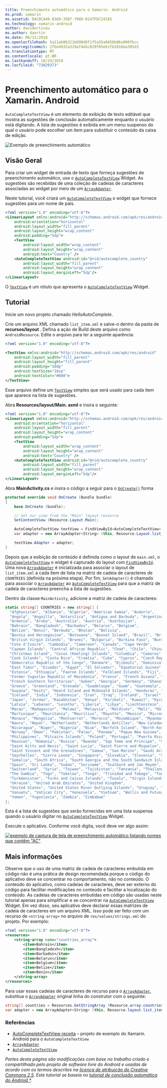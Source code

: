 ```yaml
---
title: Preenchimento automático para o Xamarin. Android
ms.prod: xamarin
ms.assetid: D4C8CA49-8369-35B7-798D-B147FDC24185
ms.technology: xamarin-android
author: davidortinau
ms.author: daortin
ms.date: 08/31/2018
ms.openlocfilehash: 5a11ab06321b890d8f1f5a35a8456b06a900fbcc
ms.sourcegitcommit: 2fbe4932a319af4ebc829f65eb1fb1816ba305d3
ms.translationtype: MT
ms.contentlocale: pt-BR
ms.lasthandoff: 10/29/2019
ms.locfileid: "73029373"
---
```

# <a name="auto-complete-for-xamarinandroid"></a>Preenchimento automático para o Xamarin. Android

`AutoCompleteTextView` é um elemento de exibição de texto editável que mostra as sugestões de conclusão automaticamente enquanto o usuário está digitando. A lista de sugestões é exibida em um menu suspenso do qual o usuário pode escolher um item para substituir o conteúdo da caixa de edição.

![Exemplo de preenchimento automático](images/auto-complete.png)

## <a name="overview"></a>Visão Geral

Para criar um widget de entrada de texto que forneça sugestões de preenchimento automático, use o [`AutoCompleteTextView`](xref:Android.Widget.AutoCompleteTextView)
Widget. As sugestões são recebidas de uma coleção de cadeias de caracteres associadas ao widget por meio de um [`ArrayAdapter`](xref:Android.Widget.ArrayAdapter).

Neste tutorial, você criará um [`AutoCompleteTextView`](xref:Android.Widget.AutoCompleteTextView)
o widget que fornece sugestões para um nome de país.

```xml
<?xml version="1.0" encoding="utf-8"?>
<LinearLayout xmlns:android="http://schemas.android.com/apk/res/android"
    android:orientation="horizontal"
    android:layout_width="fill_parent"
    android:layout_height="wrap_content"
    android:padding="5dp">
    <TextView
        android:layout_width="wrap_content"
        android:layout_height="wrap_content"
        android:text="Country" />
    <AutoCompleteTextView android:id="@+id/autocomplete_country"
        android:layout_width="fill_parent"
        android:layout_height="wrap_content"
        android:layout_marginLeft="5dp"/>
</LinearLayout>
```

O [`TextView`](xref:Android.Widget.TextView) é um rótulo que apresenta o [`AutoCompleteTextView`](xref:Android.Widget.AutoCompleteTextView)
Widget.

## <a name="tutorial"></a>Tutorial

Inicie um novo projeto chamado *HelloAutoComplete*.

Crie um arquivo XML chamado `list_item.xml` e salve-o dentro da pasta de **recursos/layout** . Defina a ação de Build deste arquivo como `AndroidResource`. Edite o arquivo para ter a seguinte aparência:

```xml
<?xml version="1.0" encoding="utf-8"?>

<TextView xmlns:android="http://schemas.android.com/apk/res/android"
    android:layout_width="fill_parent"
    android:layout_height="fill_parent"
    android:padding="10dp"
    android:textSize="16sp"
    android:textColor="#000">
</TextView> 
```

Esse arquivo define um [`TextView`](xref:Android.Widget.TextView) simples que será usado para cada item que aparece na lista de sugestões.

Abra **Resources/layout/Main. axml** e insira o seguinte:

```xml
<?xml version="1.0" encoding="utf-8"?>
<LinearLayout xmlns:android="http://schemas.android.com/apk/res/android"
    android:orientation="horizontal"
    android:layout_width="fill_parent"
    android:layout_height="wrap_content"
    android:padding="5dp">
    <TextView
        android:layout_width="wrap_content"
        android:layout_height="wrap_content"
        android:text="Country" />
    <AutoCompleteTextView android:id="@+id/autocomplete_country"
        android:layout_width="fill_parent"
        android:layout_height="wrap_content"
        android:layout_marginLeft="5dp"/>
</LinearLayout>
```

Abra **MainActivity.cs** e insira o código a seguir para o [`OnCreate()`](xref:Android.App.Activity.OnCreate*)
forma

```csharp
protected override void OnCreate (Bundle bundle)
{
    base.OnCreate (bundle);

    // Set our view from the "Main" layout resource
    SetContentView (Resource.Layout.Main);

    AutoCompleteTextView textView = FindViewById<AutoCompleteTextView> (Resource.Id.autocomplete_country);
    var adapter = new ArrayAdapter<String> (this, Resource.Layout.list_item, COUNTRIES);

    textView.Adapter = adapter;
}
```

Depois que a exibição de conteúdo é definida como o layout de `main.xml`, o [`AutoCompleteTextView`](xref:Android.Widget.AutoCompleteTextView)
o widget é capturado do layout com [`FindViewById`](xref:Android.App.Activity.FindViewById*). Uma nova [`ArrayAdapter`](xref:Android.Widget.ArrayAdapter) é inicializada para associar o layout de `list_item.xml` a cada item de lista na matriz de cadeia de caracteres de `COUNTRIES` (definida na próxima etapa). Por fim, `SetAdapter()` é chamado para associar o [`ArrayAdapter`](xref:Android.Widget.ArrayAdapter) ao [`AutoCompleteTextView`](xref:Android.Widget.AutoCompleteTextView)
para que a matriz de cadeia de caracteres preencha a lista de sugestões.

Dentro da classe `MainActivity`, adicione a matriz de cadeia de caracteres:

```csharp
static string[] COUNTRIES = new string[] {
  "Afghanistan", "Albania", "Algeria", "American Samoa", "Andorra",
  "Angola", "Anguilla", "Antarctica", "Antigua and Barbuda", "Argentina",
  "Armenia", "Aruba", "Australia", "Austria", "Azerbaijan",
  "Bahrain", "Bangladesh", "Barbados", "Belarus", "Belgium",
  "Belize", "Benin", "Bermuda", "Bhutan", "Bolivia",
  "Bosnia and Herzegovina", "Botswana", "Bouvet Island", "Brazil", "British Indian Ocean Territory",
  "British Virgin Islands", "Brunei", "Bulgaria", "Burkina Faso", "Burundi",
  "Cote d'Ivoire", "Cambodia", "Cameroon", "Canada", "Cape Verde",
  "Cayman Islands", "Central African Republic", "Chad", "Chile", "China",
  "Christmas Island", "Cocos (Keeling) Islands", "Colombia", "Comoros", "Congo",
  "Cook Islands", "Costa Rica", "Croatia", "Cuba", "Cyprus", "Czech Republic",
  "Democratic Republic of the Congo", "Denmark", "Djibouti", "Dominica", "Dominican Republic",
  "East Timor", "Ecuador", "Egypt", "El Salvador", "Equatorial Guinea", "Eritrea",
  "Estonia", "Ethiopia", "Faeroe Islands", "Falkland Islands", "Fiji", "Finland",
  "Former Yugoslav Republic of Macedonia", "France", "French Guiana", "French Polynesia",
  "French Southern Territories", "Gabon", "Georgia", "Germany", "Ghana", "Gibraltar",
  "Greece", "Greenland", "Grenada", "Guadeloupe", "Guam", "Guatemala", "Guinea", "Guinea-Bissau",
  "Guyana", "Haiti", "Heard Island and McDonald Islands", "Honduras", "Hong Kong", "Hungary",
  "Iceland", "India", "Indonesia", "Iran", "Iraq", "Ireland", "Israel", "Italy", "Jamaica",
  "Japan", "Jordan", "Kazakhstan", "Kenya", "Kiribati", "Kuwait", "Kyrgyzstan", "Laos",
  "Latvia", "Lebanon", "Lesotho", "Liberia", "Libya", "Liechtenstein", "Lithuania", "Luxembourg",
  "Macau", "Madagascar", "Malawi", "Malaysia", "Maldives", "Mali", "Malta", "Marshall Islands",
  "Martinique", "Mauritania", "Mauritius", "Mayotte", "Mexico", "Micronesia", "Moldova",
  "Monaco", "Mongolia", "Montserrat", "Morocco", "Mozambique", "Myanmar", "Namibia",
  "Nauru", "Nepal", "Netherlands", "Netherlands Antilles", "New Caledonia", "New Zealand",
  "Nicaragua", "Niger", "Nigeria", "Niue", "Norfolk Island", "North Korea", "Northern Marianas",
  "Norway", "Oman", "Pakistan", "Palau", "Panama", "Papua New Guinea", "Paraguay", "Peru",
  "Philippines", "Pitcairn Islands", "Poland", "Portugal", "Puerto Rico", "Qatar",
  "Reunion", "Romania", "Russia", "Rwanda", "Sqo Tome and Principe", "Saint Helena",
  "Saint Kitts and Nevis", "Saint Lucia", "Saint Pierre and Miquelon",
  "Saint Vincent and the Grenadines", "Samoa", "San Marino", "Saudi Arabia", "Senegal",
  "Seychelles", "Sierra Leone", "Singapore", "Slovakia", "Slovenia", "Solomon Islands",
  "Somalia", "South Africa", "South Georgia and the South Sandwich Islands", "South Korea",
  "Spain", "Sri Lanka", "Sudan", "Suriname", "Svalbard and Jan Mayen", "Swaziland", "Sweden",
  "Switzerland", "Syria", "Taiwan", "Tajikistan", "Tanzania", "Thailand", "The Bahamas",
  "The Gambia", "Togo", "Tokelau", "Tonga", "Trinidad and Tobago", "Tunisia", "Turkey",
  "Turkmenistan", "Turks and Caicos Islands", "Tuvalu", "Virgin Islands", "Uganda",
  "Ukraine", "United Arab Emirates", "United Kingdom",
  "United States", "United States Minor Outlying Islands", "Uruguay", "Uzbekistan",
  "Vanuatu", "Vatican City", "Venezuela", "Vietnam", "Wallis and Futuna", "Western Sahara",
  "Yemen", "Yugoslavia", "Zambia", "Zimbabwe"
};
```

Esta é a lista de sugestões que serão fornecidas em uma lista suspensa quando o usuário digitar no [`AutoCompleteTextView`](xref:Android.Widget.AutoCompleteTextView)
Widget.

Execute o aplicativo. Conforme você digita, você deve ver algo assim:

[![exemplo de captura de tela de preenchimento automático listando nomes que contêm "AC"](auto-complete-images/helloautocomplete.png)](auto-complete-images/helloautocomplete.png#lightbox)

## <a name="more-information"></a>Mais informações

Observe que o uso de uma matriz de cadeia de caracteres embutida em código não é uma prática de design recomendada porque o código do aplicativo deve se concentrar no comportamento, não no conteúdo. O conteúdo do aplicativo, como cadeias de caracteres, deve ser externo do código para facilitar modificações no conteúdo e facilitar a localização do conteúdo. As cadeias de caracteres embutidas em código são usadas neste tutorial apenas para simplificar e se concentrar na [`AutoCompleteTextView`](xref:Android.Widget.AutoCompleteTextView)
Widget. Em vez disso, seu aplicativo deve declarar essas matrizes de cadeia de caracteres em um arquivo XML. Isso pode ser feito com um recurso de `<string-array>` no arquivo de `res/values/strings.xml` do projeto. Por exemplo:

```xml
<?xml version="1.0" encoding="utf-8"?>
<resources>
    <string-array name="countries_array">
        <item>Bahrain</item>
        <item>Bangladesh</item>
        <item>Barbados</item>
        <item>Belarus</item>
        <item>Belgium</item>
        <item>Belize</item>
        <item>Benin</item>
    </string-array>
</resources>
```

Para usar essas cadeias de caracteres de recurso para o [`ArrayAdapter`](xref:Android.Widget.ArrayAdapter), substitua o [`ArrayAdapter`](xref:Android.Widget.ArrayAdapter) original
linha do construtor com o seguinte:

```csharp
string[] countries = Resources.GetStringArray (Resource.array.countries_array);
var adapter = new ArrayAdapter<String> (this, Resource.layout.list_item, countries);
```

### <a name="references"></a>Referências

- [AutoCompleteTextView receita](https://github.com/xamarin/recipes/tree/master/Recipes/android/controls/autocomplete_text_view/add_an_autocomplete_text_input) &ndash; projeto de exemplo do Xamarin. Android para o `AutoCompleteTextView`
- [`ArrayAdapter`](xref:Android.Widget.ArrayAdapter)
- [`AutoCompleteTextView`](xref:Android.Widget.AutoCompleteTextView)

_Partes desta página são modificações com base no trabalho criado e compartilhado pelo projeto de software livre do Android e usadas de acordo com os termos descritos na [licença de atribuição do Creative Commons 2,5](https://creativecommons.org/licenses/by/2.5/). Este tutorial se baseia no [tutorial de conclusão automática do Android *](https://developer.android.com/resources/tutorials/views/hello-autocomplete.html)._
